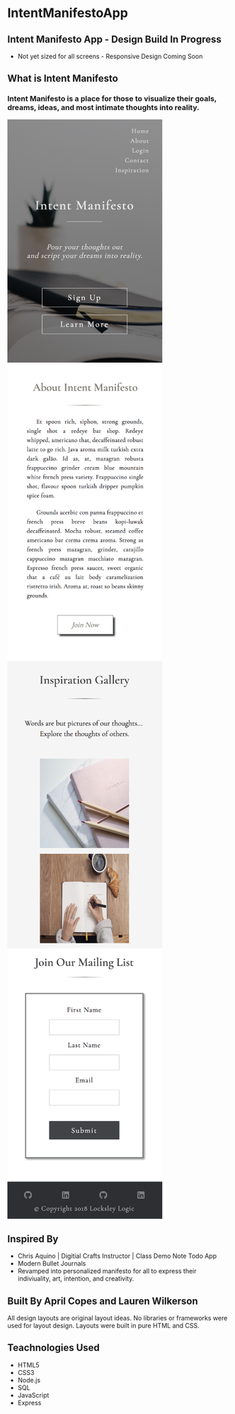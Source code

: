 # IntentManifestoApp
## Intent Manifesto App - Design Build In Progress
- Not yet sized for all screens - Responsive Design Coming Soon

## What is Intent Manifesto
### Intent Manifesto is a place for those to visualize their goals, dreams, ideas, and most intimate thoughts into reality.
<img src="readme/images/revisedIntentmanifestopic.png" width="350">
<img src="readme/images/aboutpic.png" width="350">
<img src="readme/images/gallerypic.png" width="350">
<img src="readme/images/contactpic.png" width="350">


## Inspired By
- Chris Aquino | Digitial Crafts Instructor | Class Demo Note Todo App 
- Modern Bullet Journals
- Revamped into personalized manifesto for all to express their indiviuality, art, intention, and creativity.

## Built By April Copes and Lauren Wilkerson
All design layouts are original layout ideas. No libraries or frameworks were used for layout design. Layouts were built in pure HTML and CSS.

## Teachnologies Used
- HTML5
- CSS3
- Node.js
- SQL
- JavaScript
- Express

